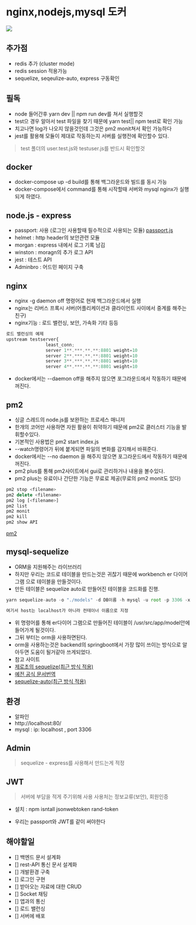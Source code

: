 # nginx,nodejs,mysql 도커

<img src="./backimage.jpg"/>

## 추가점
- redis 추가 (cluster mode)
- redis session 적용가능
- sequelize, seqeulize-auto, express 구동확인

## 필독
- node 들어간후 yarn dev || npm run dev를 쳐서 실행할것
- test으 경우 알아서 test 파일을 찾기 때문에 yarn test|| npm test로 확인 가능
- 치고나면 log가 나오지 않을것인데 그것은 pm2 monit쳐서 확인 가능하다
- jest를 활용해 모듈이 제대로 작동하는지 서버를 실행전에 확인할수 있다. 
> test 폴더의 user.test.js와 testuser.js를 반드시 확인할것 
## docker 
- docker-compose up -d build를 통해 백그라운드와 빌드를 동시 가능
- docker-compose에서 command를 통해 시작할때 서버와 mysql nginx가 실행되게 하였다.

## node.js - express
- passport: 사용 (로그인 사용할때 필수적으로 사용되는 모듈)
<a href="http://www.passportjs.org/">passport.js</a>
- helmet : http header의 보안관련 모듈
- morgan : express 내에서 로그 기록 남김
- winston : moragn의 추가 로그 API
- jest : 테스트 API
- Adminbro : 어드민 페이지 구축 

## nginx
- nginx -g daemon off 명령어로 현재 백그라운드에서 실행
- nginx는 리버스 프록시 서버(어플리케이션과 클라이언트 사이에서 중계를 해주는 친구)
 - nginx기능 : 로드 밸런싱, 보안, 가속화 기타 등등
 ```js
로드 밸런싱의 예제 
 upstream testserver{
                least_conn;
                server 1**.***.**.**:8801 weight=10
                server 2**.***.**.**:8801 weight=10
                server 3**.***.**.**:8801 weight=10
                server 4**.***.**.**:8801 weight=10
 ```
 - docker에서는 --daemon off을 해주지 않으면 포그라운드에서 작동하기 때문에 꺼진다.

## pm2
- 싱글 스레드의 node.js를 보완하는 프로세스 매니저
- 한개의 코어만 사용하면 자원 활용이 취약하기 때문에 pm2로 클러스터 기능을 발휘할수있다.
- 기본적인 사용법은 pm2 start index.js
- --watch명령어가 뒤에 붙게되면 파일의 변화를 감지해서 바꿔준다.
- docker에서는 --no daemon 을 해주지 않으면 포그라운드에서 작동하기 때문에 꺼진다.
- pm2 plus를 통해 pm2사이트에서 gui로 관리하거나 내용을 볼수있다.
- pm2 plus는 유료이나 간단한 기능은 무료로 제공(무료의 pm2 monit도 있다)
``` js
pm2 stop <filename>
pm2 delete <filename>
pm2 log [<filename>]
pm2 list
pm2 monit
pm2 kill
pm2 show API
```
<a href="https://pm2.keymetrics.io/"> pm2 </a>

## mysql-sequelize
- ORM을 지원해주는 라이브러리
- 하지만 우리는 코드로 테이블을 만드는것은 귀찮기 때문에 workbench er 다이어그램 으로  테이블을 만들것이다.
- 만든 테이블은 sequelize auto로 만들어진 테이블을 코드화를 진행.
```js
yarn sequelize-auto -o "./models" -d DB이름 -h mysql -u root -p 3306 -x root -e mysql

여기서 host는 localhost가 아니라 컨테이너 이름으로 지정
```
- 위 명령어를 통해 er다이어 그램으로 만들어진 테이블이 /usr/src/app/model안에 들어가게 될것이다.
- 그뒤 부터는 orm을 사용하면된다.
- orm을 사용하는것은 backend의 springboot에서 가장 많이 쓰이는 방식으로 알아두면 도움이 될거같아 쓰게되었다.
- 참고 사이트
- <a href="https://thebook.io/080229/ch07/06/"> 제로초의 sequelize(최근 방식 적용) </a>
- <a href="https://velog.io/@cadenzah/sequelize-document-1"> 예전 공식 문서번역 </a>
- <a href="https://github.com/sequelize/sequelize-auto">sequelize-auto(최근 방식 적용) </a>

## 환경
- 알파인 
- http://localhost:80/
- mysql : ip: localhost , port 3306

## Admin
> sequelize - express를 사용해서 만드는게 적정


## JWT
>서버에 부담을 적게 주기위해 사용
> 사용처는 정보교류(보안), 회원인증

- 설치 : npm isntall jsonwebtoken rand-token

- 우리는 passport와 JWT를 같이 써야한다


## 해야할일
- [] 백엔드 문서 설계화
- [] rest-API 통신 문서 설계화
- [] 개발환경  구축
- [] 로그인 구현 
- [] 받아오는 자료에 대한 CRUD
- [] Socket 채팅 
- [] 앱과의 통신
- [] 로드 밸런싱
- [] 서버에 배포  



